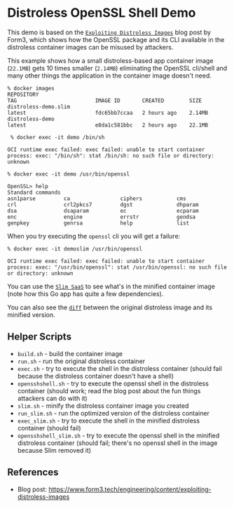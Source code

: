 # Distroless OpenSSL Shell Demo

This demo is based on the [`Exploiting Distroless Images`](https://www.form3.tech/engineering/content/exploiting-distroless-images) blog post by Form3, which shows how the OpenSSL package and its CLI available in the distroless container images can be misused by attackers.

This example shows how a small distroless-based app container image (`22.1MB`) gets 10 times smaller (`2.14MB`) eliminating the OpenSSL cli/shell and many other things the application in the container image doesn't need.

```
% docker images
REPOSITORY                                                                TAG                         IMAGE ID       CREATED        SIZE
distroless-demo.slim                                                      latest                      fdc65bb7ccaa   2 hours ago    2.14MB
distroless-demo                                                           latest                      e8da1c581bbc   2 hours ago    22.1MB
```

```
 % docker exec -it demo /bin/sh

OCI runtime exec failed: exec failed: unable to start container process: exec: "/bin/sh": stat /bin/sh: no such file or directory: unknown
```

```
% docker exec -it demo /usr/bin/openssl

OpenSSL> help
Standard commands
asn1parse         ca                ciphers           cms
crl               crl2pkcs7         dgst              dhparam
dsa               dsaparam          ec                ecparam
enc               engine            errstr            gendsa
genpkey           genrsa            help              list
```

When you try executing the `openssl` cli you will get a failure:

```
% docker exec -it demoslim /usr/bin/openssl

OCI runtime exec failed: exec failed: unable to start container process: exec: "/usr/bin/openssl": stat /usr/bin/openssl: no such file or directory: unknown
```

You can use the [`Slim SaaS`](https://portal.slim.dev/home/xray/dockerhub%3A%2F%2Fdockerhub.public%2Fdslimexamples%2Fdistroless-openssl-shell-demo.slim%3Alatest%40sha256%3A74fe1e5fb5cd714a65ffd77d54cdf8283c7065ba41516df841fe167591dc8da9#explorer) to see what's in the minified container image (note how this Go app has quite a few dependencies).

You can also see the [`diff`](https://portal.slim.dev/home/diff/dockerhub%3A%2F%2Fdockerhub.public%2Fdslimexamples%2Fdistroless-openssl-shell-demo.slim%3Alatest#file-system) between the original distroless image and its minified version.

## Helper Scripts

* `build.sh` - build the container image
* `run.sh` - run the original distroless container
* `exec.sh` - try to execute the shell in the distroless container (should fail because the distroless container doesn't have a shell)
* `opensshshell.sh` - try to execute the openssl shell in the distroless container (should work; read the blog post about the fun things attackers can do with it)
* `slim.sh` - minify the distroless container image you created
* `run_slim.sh` - run the optimized version of the distroless
container
* `exec_slim.sh` - try to execute the shell in the minified distroless container (should fail)
* `opensshshell_slim.sh` - try to execute the openssl shell in the minified distroless container (should fail; there's no openssl shell in the image because Slim removed it)

## References

* Blog post: https://www.form3.tech/engineering/content/exploiting-distroless-images

